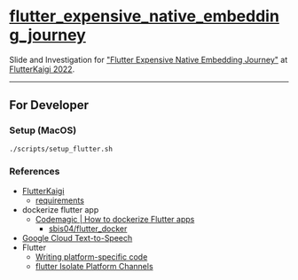# [flutter_expensive_native_embedding_journey](https://sensuikan1973.github.io/flutter_expensive_native_embedding_journey)

Slide and Investigation for ["Flutter Expensive Native Embedding Journey"](https://fortee.jp/flutterkaigi-2022/proposal/d6a2b41c-e765-4d5f-845d-9290148cd880) at [FlutterKaigi 2022](https://flutterkaigi.jp/2022/).


---

## For Developer

### Setup (MacOS)

```sh
./scripts/setup_flutter.sh
```

### References

- [FlutterKaigi](https://flutterkaigi.jp/2022/)
  - [requirements](https://flutterkaigi.jp/flutterkaigi/Precautions-for-Recording.ja.html)
- dockerize flutter app
  - [Codemagic | How to dockerize Flutter apps](https://blog.codemagic.io/how-to-dockerize-flutter-apps/)
    - [sbis04/flutter_docker](https://github.com/sbis04/flutter_docker)
- [Google Cloud Text-to-Speech](https://cloud.google.com/text-to-speech/)
- Flutter
  - [Writing platform-specific code](https://docs.flutter.dev/development/platform-integration/platform-channels)
  - [flutter Isolate Platform Channels](https://github.com/flutter/flutter/issues/13937#issuecomment-1203232254)
